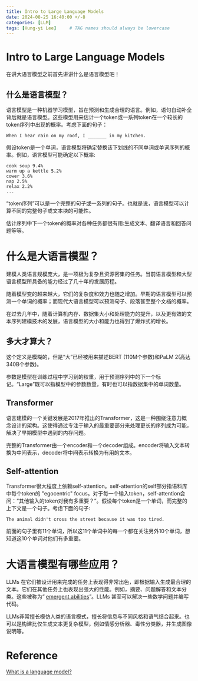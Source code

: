 ```yaml
---
title: Intro to Large Language Models
date: 2024-08-25 16:40:00 +/-8
categories: [LLM]
tags: [Hung-yi Lee]     # TAG names should always be lowercase
---
```


# Intro to Large Language Models



在讲大语言模型之前首先讲讲什么是语言模型吧！

## 什么是语言模型？

语言模型是一种机器学习模型，旨在预测和生成合理的语言。例如，语句自动补全背后就是语言模型。这些模型用来估计一个token或一系列token在一个较长的token序列中出现的概率。考虑下面的句子：

```text
When I hear rain on my roof, I _______ in my kitchen.
```

假设token是一个单词，语言模型将确定替换该下划线的不同单词或单词序列的概率。例如，语言模型可能确定以下概率:

```
cook soup 9.4%
warm up a kettle 5.2%
cower 3.6%
nap 2.5%
relax 2.2%
...
```

“token序列”可以是一个完整的句子或一系列的句子。也就是说，语言模型可以计算不同的完整句子或文本块的可能性。

估计序列中下一个token的概率对各种任务都很有用:生成文本、翻译语言和回答问题等等。

# 什么是大语言模型？

建模人类语言规模庞大，是一项极为复杂且资源密集的任务。当前语言模型和大型语言模型所具备的能力经过了几十年的发展历程。

随着模型变的越来越大，它们的复杂度和效力也随之增加。早期的语言模型可以预测一个单词的概率；而现代大语言模型可以预测句子、段落甚至整个文档的概率。

在过去几年中，随着计算机内存、数据集大小和处理能力的提升，以及更有效的文本序列建模技术的发展，语言模型的大小和能力也得到了爆炸式的增长。

## 多大才算大？

这个定义是模糊的，但是“大”已经被用来描述BERT (110M个参数)和PaLM 2(高达340B个参数)。

参数是模型在训练过程中学习到的权重，用于预测序列中的下一个标记。“Large”既可以指模型中的参数数量，有时也可以指数据集中的单词数量。

## Transformer

语言建模的一个关键发展是2017年推出的Transformer，这是一种围绕注意力概念设计的架构。这使得通过专注于输入的最重要部分来处理更长的序列成为可能，解决了早期模型中遇到的内存问题。

完整的Transformer由一个encoder和一个decoder组成。encoder将输入文本转换为中间表示，decoder将中间表示转换为有用的文本。

## Self-attention

Transformer很大程度上依赖self-attention。self-attention的self部分指语料库中每个token的 "egocentric" focus。对于每一个输入token，self-attention会问：“其他输入的token对我有多重要？”。假设每个token是一个单词，而完整的上下文是一个句子。考虑下面的句子:

```
The animal didn't cross the street because it was too tired.
```

前面的句子里有11个单词，所以这11个单词中的每一个都在关注另外10个单词，想知道这10个单词对他们有多重要。

# 大语言模型有哪些应用？

LLMs 在它们被设计用来完成的任务上表现得非常出色，即根据输入生成最合理的文本。它们在其他任务上也表现出强大的性能。例如，摘要、问题解答和文本分类。这些被称为“ [emergent abilities](https://research.google/pubs/pub52065/)”。LLMs 甚至可以解决一些数学问题并编写代码。

LLMs非常擅长模仿人类的语言模式，擅长将信息与不同风格和语气结合起来。也可以是构建比仅生成文本更复杂模型，例如情感分析器、毒性分类器，并生成图像说明等。

# Reference

[What is a language model?](https://developers.google.com/machine-learning/resources/intro-llms#what_is_a_language_model)